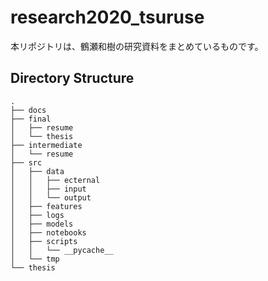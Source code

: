 # research2020_tsuruse

本リポジトリは、鶴瀬和樹の研究資料をまとめているものです。

## Directory Structure

```text
.
├── docs
├── final
│   ├── resume
│   └── thesis
├── intermediate
│   └── resume
├── src
│   ├── data
│   │   ├── ecternal
│   │   ├── input
│   │   └── output
│   ├── features
│   ├── logs
│   ├── models
│   ├── notebooks
│   ├── scripts
│   │   └── __pycache__
│   └── tmp
└── thesis
```